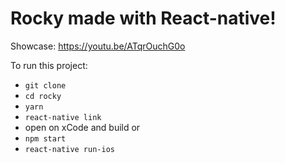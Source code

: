 # Rocky made with React-native!
Showcase:
https://youtu.be/ATqrOuchG0o

To run this project:
* `git clone`
* `cd rocky`
* `yarn` 
* `react-native link`
* open on xCode and build or 
* `npm start`
* `react-native run-ios`
